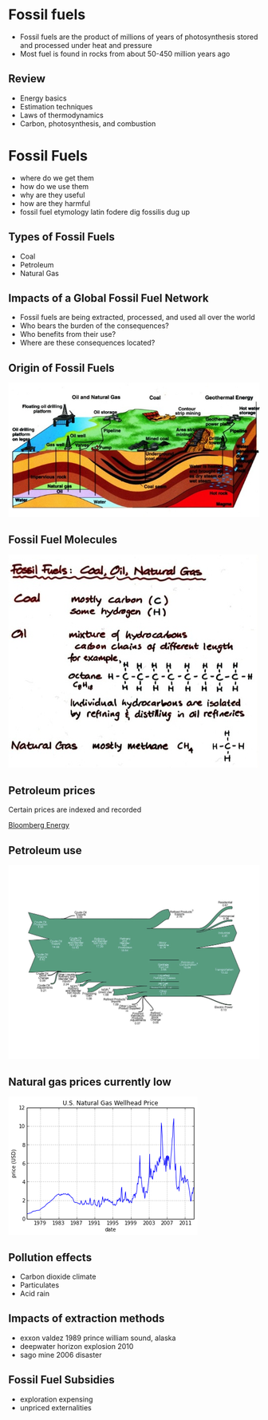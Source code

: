 # Fossil fuels
- Fossil fuels are the product of millions of years of photosynthesis
  stored and processed under heat and pressure
- Most fuel is found in rocks from about 50-450 million years ago

<!-- ## Learning Objectives -->
<!-- &#45; You will be able to describe consequences of fossil fuel use -->
<!-- &#45; You will be able to list the major uses of coal, petroleum, and natural gas -->
<!-- &#45; You will be able to understand some of the connections between fossil fuel use and human activities -->

## Review
- Energy basics
- Estimation techniques
- Laws of thermodynamics
- Carbon, photosynthesis, and combustion

# Fossil Fuels

- where do we get them
- how do we use them
- why are they useful
- how are they harmful
- fossil fuel etymology latin fodere dig fossilis dug up

## Types of Fossil Fuels
- Coal
- Petroleum
- Natural Gas

## Impacts of a Global Fossil Fuel Network
- Fossil fuels are being extracted, processed, and used all over the world
- Who bears the burden of the consequences?
- Who benefits from their use?
- Where are these consequences located?

## Origin of Fossil Fuels
![](./figures/VM-fossil-crust.jpg)

## Fossil Fuel Molecules
![](./figures/VM-carbon-molecules.jpg)

## Petroleum prices

Certain prices are indexed and recorded

[Bloomberg Energy](https://www.bloomberg.com/energy)


## Petroleum use
![EIA](./figures/petroleum_sankey.jpg)

## Natural gas prices currently low
![Source: EIA](./figures/EIA-natural-gas-prices.png)

<!-- ## Natural gas use -->
<!-- ![Source: EIA](../figures/natural_gas_flow.pdf) -->
<!--  -->
<!-- ## Coal use -->
<!-- ![Source: EIA](../figures/coal_flow.pdf) -->
<!--  -->
<!-- ## Primary energy use -->
<!-- ![Energy in Quads.  Source: EIA](../figures/primary_energy_consumption.pdf) -->
<!--  -->
## Pollution effects
- Carbon dioxide climate
- Particulates
- Acid rain
<!--  -->
<!--  -->
## Impacts of extraction methods
- exxon valdez 1989 prince william sound, alaska
- deepwater horizon explosion 2010
- sago mine 2006 disaster
<!--  -->
## Fossil Fuel Subsidies
- exploration expensing
- unpriced externalities
